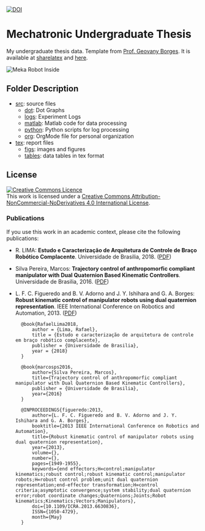[![DOI](https://zenodo.org/badge/142446759.svg)](https://zenodo.org/badge/latestdoi/142446759)

# Mechatronic Undergraduate Thesis

My undergraduate thesis data. Template from [Prof. Geovany Borges](https://github.com/geovanyb). It is available at [sharelatex](https://www.sharelatex.com/templates/59afea1a951af79f0775037e) and [here](https://github.com/arthurbeggs/unb-template-tg-mecatronica).

![Meka Robot Inside](https://github.com/akafael/undergrad-thesis/raw/master/tex/figs/meka-inside.png)

## Folder Description

 * [src](src): source files
    * [dot](src/dot): Dot Graphs
    * [logs](src/logs): Experiment Logs
    * [matlab](src/matlab): Matlab code for data processing
    * [python](src/python): Python scripts for log processing
    * [org](src/org): OrgMode file for personal organization
 * [tex](tex): report files
    * [figs](tex/figs): images and figures
    * [tables](tex/tables): data tables in tex format

## License
    
<a rel="license" href="http://creativecommons.org/licenses/by-nc-nd/4.0/"><img alt="Creative Commons Licence" style="border-width:0" src="https://i.creativecommons.org/l/by-nc-nd/4.0/88x31.png" /></a><br />This work is licensed under a <a rel="license" href="http://creativecommons.org/licenses/by-nc-nd/4.0/">Creative Commons Attribution-NonCommercial-NoDerivatives 4.0 International License</a>.

### Publications

If you use this work in an academic context, please cite the following publications:

* R. LIMA: **Estudo e Caracterização de Arquitetura de Controle de Braço Robótico Complacente**. Universidade de Brasilia, 2018. ([PDF](https://github.com/akafael/undergrad-thesis/releases/download/TG2/TG.pdf))
* Silva Pereira, Marcos: **Trajectory control of anthropomorfic compliant manipulator with Dual Quaternion Based Kinematic Controllers**. Universidade de Brasilia, 2016. ([PDF](https://github.com/lara-unb/TGs/blob/master/2016_02/TG_Marcos_Pereira.pdf))
* L. F. C. Figueredo and B. V. Adorno and J. Y. Ishihara and G. A. Borges: **Robust kinematic control of manipulator robots using dual quaternion representation**. IEEE International Conference on Robotics and Automation, 2013. ([PDF](http://adorno.eng.ufmg.br/publications/icra13_2060_fi.pdf))


        @book{RafaelLima2018,
            author = {Lima, Rafael},
            title = {Estudo e caracterização de arquitetura de controle em braço robótico complacente},
            publisher = {Universidade de Brasilia},
            year = {2018}
        }
        
        @book{marcosps2016,
            author={Silva Pereira, Marcos},
            title={Trajectory control of anthropomorfic compliant manipulator with Dual Quaternion Based Kinematic Controllers},
            publisher = {Universidade de Brasilia},
            year={2016}
        }
        
        @INPROCEEDINGS{figueredo:2013,
            author={L. F. C. Figueredo and B. V. Adorno and J. Y. Ishihara and G. A. Borges},
            booktitle={2013 IEEE International Conference on Robotics and Automation},
            title={Robust kinematic control of manipulator robots using dual quaternion representation},
            year={2013},
            volume={},
            number={},
            pages={1949-1955},
            keywords={end effectors;H∞control;manipulator kinematics;robust control;robust kinematic control;manipulator robots;H∞robust control problem;unit dual quaternion representation;end-effector transformation;H∞control criteria;asymptotic convergence;system stability;dual quaternion error;robot coordinate changes;Quaternions;Joints;Robot kinematics;Kinematics;Vectors;Manipulators},
            doi={10.1109/ICRA.2013.6630836},
            ISSN={1050-4729},
            month={May}
        }

